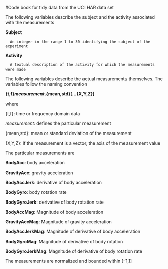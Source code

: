 #Code book for tidy data from the UCI HAR data set

The following variables describe the subject and the activity associated with 
the measurements

**Subject**

      An integer in the range 1 to 30 identifying the subject of the experiment
  
**Activity**

      A textual description of the activity for which the measurements were made

The following variables describe the actual measurements themselves. The 
variables follow the naming convention

**{t,f}*measurement*.{mean,std}[...{X,Y,Z}]**

where 

{t,f}: time or frequency domain data

*measurement*: defines the particular measurement

{mean,std}: mean or standard deviation of the measurement

{X,Y,Z}: If the measurement is a vector, the axis of the measurement value

The particular measurements are

**BodyAcc**: body acceleration

**GravityAcc**: gravity acceleration

**BodyAccJerk**: derivative of body acceleration

**BodyGyro**: body rotation rate 

**BodyGyroJerk**: derivative of body rotation rate

**BodyAccMag**: Magnitude of body acceleration

**GravityAccMag**: Magnitude of gravity acceleration

**BodyAccJerkMag**: Magnitude of derivative of body acceleration

**BodyGyroMag**: Magnitude of derivative of body rotation

**BodyGyroJerkMag**: Magnitude of derivative of body rotation rate

The measurements are normalized and bounded within [-1,1]